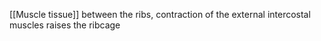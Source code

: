 [[Muscle tissue]] between the ribs, contraction of the external intercostal muscles raises the ribcage